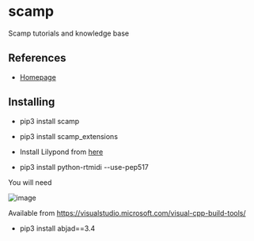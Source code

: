# scamp
Scamp tutorials and knowledge base


## References

- [Homepage](http://scamp.marcevanstein.com/)


## Installing
- pip3 install scamp
- pip3 install scamp_extensions

- Install Lilypond from [here](http://lilypond.org/development.html)

- pip3 install python-rtmidi --use-pep517

You will need

![image](https://user-images.githubusercontent.com/12407183/209846499-611bf8ba-43e3-4943-8283-1fb85199566f.png)

Available from https://visualstudio.microsoft.com/visual-cpp-build-tools/

- pip3 install abjad==3.4


